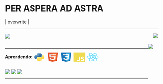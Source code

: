 # PER ASPERA AD ASTRA
| overwrite | 

<hr>
<!-- <img align="right" alt="iie" src="https://image.myanimelist.net/ui/5LYzTBVoS196gvYvw3zjwH5VMdseIq7WHnspCT3xSs4"> -->
<div>
  <img height=160 align="center" src="https://github-readme-stats.vercel.app/api?username=Eliandro-Gomes&theme=dark&show_icons=true&hide_title=true&locale=pt-br&rank_icon=github" />
  <img height=160 align="right" src="https://github-readme-stats.vercel.app/api/top-langs?username=Eliandro-Gomes&layout=compact&langs_count=8&card_width=320&theme=dark&locale=pt-br&hide=" />
</div>

<div style="display: inline_block"><br>
  <img align="right" height="170" src="https://www.icegif.com/wp-content/uploads/2022/12/icegif-1696.gif"/>
  <hr>
  <b>Aprendendo: </b>
  <img align="center" alt="Python" height="30" width="40" src="https://raw.githubusercontent.com/devicons/devicon/master/icons/python/python-original.svg">
  <img align="center" alt="HTML" height="30" width="40" src="https://raw.githubusercontent.com/devicons/devicon/master/icons/html5/html5-original.svg">
  <img align="center" alt="CSS" height="30" width="40" src="https://raw.githubusercontent.com/devicons/devicon/master/icons/css3/css3-original.svg">
  <img align="center" alt="Js" height="30" width="40" src="https://raw.githubusercontent.com/devicons/devicon/master/icons/javascript/javascript-plain.svg">
  <img align="center" alt="React" height="30" width="40" src="https://raw.githubusercontent.com/devicons/devicon/master/icons/react/react-original.svg"> 
</div>

###

<div style="display: inline_block">  
  <a href = "mailto:eliandro.gomes42@gmail.com"><img align="center" src="https://img.shields.io/badge/-Gmail-%23333?style=for-the-badge&logo=gmail&logoColor=white" target="_blank"></a>
  <a href = ""><img align="center" src="https://img.shields.io/badge/Spotify-1DB954?logo=spotify&logoColor=fff&style=for-the-badge" target="_blank"></a>
  <a href = ""><img align="center" src="https://img.shields.io/badge/Steam-000?logo=steam&logoColor=fff&style=for-the-badge" target="_blank"></a>
  <hr> 
  
</div>
